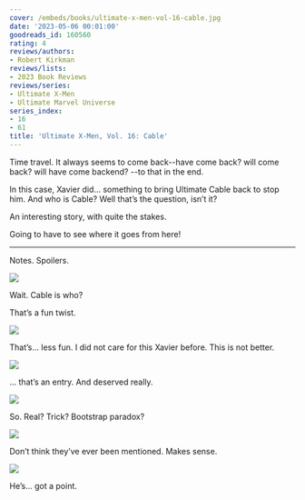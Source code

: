 ```yaml
---
cover: /embeds/books/ultimate-x-men-vol-16-cable.jpg
date: '2023-05-06 00:01:00'
goodreads_id: 160560
rating: 4
reviews/authors:
- Robert Kirkman
reviews/lists:
- 2023 Book Reviews
reviews/series:
- Ultimate X-Men
- Ultimate Marvel Universe
series_index:
- 16
- 61
title: 'Ultimate X-Men, Vol. 16: Cable'
---
```

Time travel. It always seems to come back--have come back? will come back? will have come backend? --to that in the end. 

In this case, Xavier did… something to bring Ultimate Cable back to stop him. And who is Cable? Well that’s the question, isn’t it? 

An interesting story, with quite the stakes. 

Going to have to see where it goes from here!

<!--more-->

---

 

Notes. Spoilers. 

![](/embeds/books/attachments/ultimate-x-men-v16-textbundle-abc4b5.png)

Wait. Cable is who?

That’s a fun twist. 

![](/embeds/books/attachments/ultimate-x-men-v16-textbundle-f2c947.png)

That’s… less fun. I did not care for this Xavier before. This is not better. 

![](/embeds/books/attachments/ultimate-x-men-v16-textbundle-4a5476.png)

… that’s an entry. And deserved really. 

![](/embeds/books/attachments/ultimate-x-men-v16-textbundle-7a35d4.png)

So. Real? Trick? Bootstrap paradox?

![](/embeds/books/attachments/ultimate-x-men-v16-textbundle-0ee402.png)

Don’t think they’ve ever been mentioned. Makes sense. 

![](/embeds/books/attachments/ultimate-x-men-v16-textbundle-a02635.png)

He’s… got a point. 
